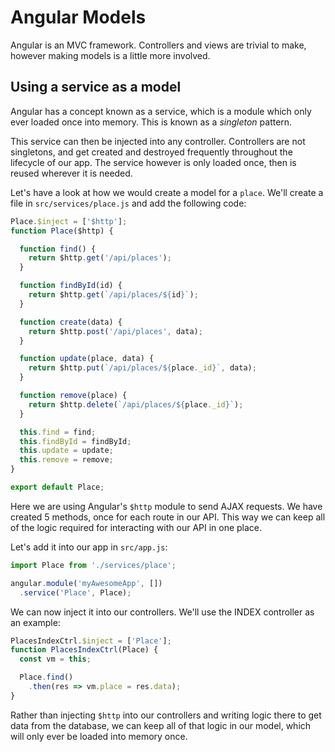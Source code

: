 # Angular Models

Angular is an MVC framework. Controllers and views are trivial to make, however making models is a little more involved.

## Using a service as a model

Angular has a concept known as a service, which is a module which only ever loaded once into memory. This is known as a _singleton_ pattern.

This service can then be injected into any controller. Controllers are not singletons, and get created and destroyed frequently throughout the lifecycle of our app. The service however is only loaded once, then is reused wherever it is needed.

Let's have a look at how we would create a model for a `place`. We'll create a file in `src/services/place.js` and add the following code:

```js
Place.$inject = ['$http'];
function Place($http) {

  function find() {
    return $http.get('/api/places');
  }

  function findById(id) {
    return $http.get(`/api/places/${id}`);
  }

  function create(data) {
    return $http.post('/api/places', data);
  }

  function update(place, data) {
    return $http.put(`/api/places/${place._id}`, data);
  }

  function remove(place) {
    return $http.delete(`/api/places/${place._id}`);
  }

  this.find = find;
  this.findById = findById;
  this.update = update;
  this.remove = remove;
}

export default Place;
```

Here we are using Angular's `$http` module to send AJAX requests. We have created 5 methods, once for each route in our API. This way we can keep all of the logic required for interacting with our API in one place.

Let's add it into our app in `src/app.js`:

```js
import Place from './services/place';

angular.module('myAwesomeApp', [])
  .service('Place', Place);
```

We can now inject it into our controllers. We'll use the INDEX controller as an example:

```js
PlacesIndexCtrl.$inject = ['Place'];
function PlacesIndexCtrl(Place) {
  const vm = this;

  Place.find()
    .then(res => vm.place = res.data);
}
```

Rather than injecting `$http` into our controllers and writing logic there to get data from the database, we can keep all of that logic in our model, which will only ever be loaded into memory once.
